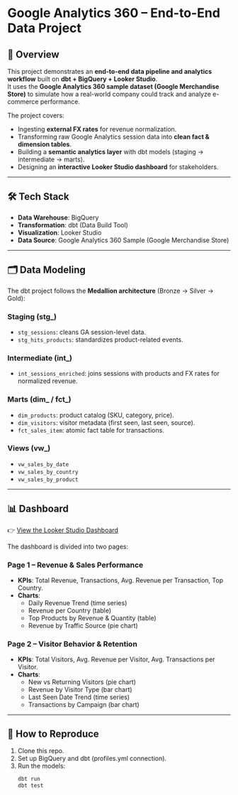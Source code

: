# Google Analytics 360 – End-to-End Data Project  

## 📌 Overview  
This project demonstrates an **end-to-end data pipeline and analytics workflow** built on **dbt + BigQuery + Looker Studio**.  
It uses the **Google Analytics 360 sample dataset (Google Merchandise Store)** to simulate how a real-world company could track and analyze e-commerce performance.  

The project covers:  
- Ingesting **external FX rates** for revenue normalization.  
- Transforming raw Google Analytics session data into **clean fact & dimension tables**.  
- Building a **semantic analytics layer** with dbt models (staging → intermediate → marts).  
- Designing an **interactive Looker Studio dashboard** for stakeholders.  

---

## 🛠️ Tech Stack  
- **Data Warehouse**: BigQuery  
- **Transformation**: dbt (Data Build Tool)  
- **Visualization**: Looker Studio  
- **Data Source**: Google Analytics 360 Sample (Google Merchandise Store)  

---

## 🗂️ Data Modeling  
The dbt project follows the **Medallion architecture** (Bronze → Silver → Gold):  

### **Staging (stg_)**  
- `stg_sessions`: cleans GA session-level data.  
- `stg_hits_products`: standardizes product-related events.  

### **Intermediate (int_)**  
- `int_sessions_enriched`: joins sessions with products and FX rates for normalized revenue.  

### **Marts (dim_ / fct_)**  
- `dim_products`: product catalog (SKU, category, price).  
- `dim_visitors`: visitor metadata (first seen, last seen, source).  
- `fct_sales_item`: atomic fact table for transactions.  

### **Views (vw_)**  
- `vw_sales_by_date`  
- `vw_sales_by_country`  
- `vw_sales_by_product`  

---

## 📊 Dashboard  
👉 [View the Looker Studio Dashboard](https://lookerstudio.google.com/reporting/b806d875-068d-42c0-bf27-b2b18871746e)  

The dashboard is divided into two pages:  

### **Page 1 – Revenue & Sales Performance**  
- **KPIs**: Total Revenue, Transactions, Avg. Revenue per Transaction, Top Country.  
- **Charts**:  
  - Daily Revenue Trend (time series)  
  - Revenue per Country (table)  
  - Top Products by Revenue & Quantity (table)  
  - Revenue by Traffic Source (pie chart)  

### **Page 2 – Visitor Behavior & Retention**  
- **KPIs**: Total Visitors, Avg. Revenue per Visitor, Avg. Transactions per Visitor.  
- **Charts**:  
  - New vs Returning Visitors (pie chart)  
  - Revenue by Visitor Type (bar chart)  
  - Last Seen Date Trend (time series)  
  - Transactions by Campaign (bar chart)  

---

## 🚀 How to Reproduce  
1. Clone this repo.  
2. Set up BigQuery and dbt (profiles.yml connection).  
3. Run the models:  
   ```bash
   dbt run
   dbt test
